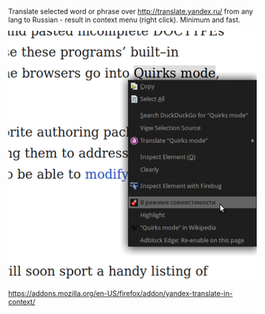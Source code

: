 Translate selected word or phrase over http://translate.yandex.ru/ from any lang to Russian - result in context menu (right click). Minimum and fast.

![screenshot](/screenshot.png)

https://addons.mozilla.org/en-US/firefox/addon/yandex-translate-in-context/
